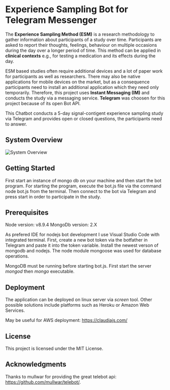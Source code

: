 # Experience Sampling Bot for Telegram Messenger

The **Experience Sampling Method (ESM)** is a research methodology to gather information about participants of a study over time. Participants are asked to report their thoughts, feelings, behaviour on multiple occasions during the day over a longer period of time. This method can be applied in **clinical contexts** e.g., for testing a medication and its effects during the day.

ESM based studies often require additional devices and a lot of paper work for participants as well as researchers. There may also be native applications for mobile devices on the market, but as a consequence participants need to install an additional application which they need only temporarily. Therefore, this project uses **Instant Messaging (IM)** and conducts the study via a messaging service. **Telegram** was choosen for this project because of its open Bot API. 

This Chatbot conducts a 5-day signal-contigent experience sampling study via Telegram and provides open or closed questions, the participants need to answer.

## System Overview

![System Overview](esm-bot/esmbot.png)


## Getting Started

First start an instance of mongo db on your machine and then start the bot program. For starting the program, execute the bot.js file via the command node bot.js from the terminal.
Then connect to the bot via Telegram and press start in order to participate in the study. 

## Prerequisites

Node version: v8.9.4
MongoDb version: 2.X

As prefered IDE for nodejs bot development I use Visual Studio Code with integrated terminal.
First, create a new bot token via the botfather in Telegram and paste it into the token variable.
Install the newest verson of mongodb and nodejs. The node module mongoose was used for database operations.

MongoDB must be running before starting bot.js. First start the server *mongod* then *mongo* executable.

## Deployment

The application can be deployed on linux server via *screen* tool. Other possible solutions include platforms such as Heroku or Amazon Web Services.

May be useful for AWS deployment:
https://claudiajs.com/


## License

This project is licensed under the MIT License.

## Acknowledgments

Thanks to mullwar for providing the great telebot api: https://github.com/mullwar/telebot/.
